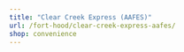 ```yaml
---
title: "Clear Creek Express (AAFES)"
url: /fort-hood/clear-creek-express-aafes/
shop: convenience
---
```

